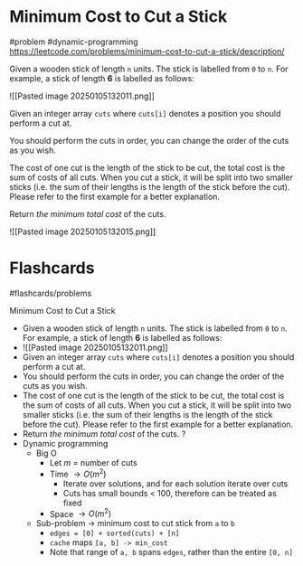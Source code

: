 # Minimum Cost to Cut a Stick
#problem #dynamic-programming 
https://leetcode.com/problems/minimum-cost-to-cut-a-stick/description/

Given a wooden stick of length `n` units. The stick is labelled from `0` to `n`. For example, a stick of length **6** is labelled as follows:

![[Pasted image 20250105132011.png]]

Given an integer array `cuts` where `cuts[i]` denotes a position you should perform a cut at.

You should perform the cuts in order, you can change the order of the cuts as you wish.

The cost of one cut is the length of the stick to be cut, the total cost is the sum of costs of all cuts. When you cut a stick, it will be split into two smaller sticks (i.e. the sum of their lengths is the length of the stick before the cut). Please refer to the first example for a better explanation.

Return _the minimum total cost_ of the cuts.

![[Pasted image 20250105132015.png]]
# Flashcards
#flashcards/problems 

Minimum Cost to Cut a Stick
- Given a wooden stick of length `n` units. The stick is labelled from `0` to `n`. For example, a stick of length **6** is labelled as follows:
- ![[Pasted image 20250105132011.png]]
- Given an integer array `cuts` where `cuts[i]` denotes a position you should perform a cut at.
- You should perform the cuts in order, you can change the order of the cuts as you wish.
- The cost of one cut is the length of the stick to be cut, the total cost is the sum of costs of all cuts. When you cut a stick, it will be split into two smaller sticks (i.e. the sum of their lengths is the length of the stick before the cut). Please refer to the first example for a better explanation.
- Return _the minimum total cost_ of the cuts.
?
- Dynamic programming
	- Big O
		- Let $m$ = number of cuts
		- Time $\to O(m^2)$
			- Iterate over solutions, and for each solution iterate over cuts
			- Cuts has small bounds < 100, therefore can be treated as fixed
		- Space $\to O(m^2)$
	- Sub-problem $\to$ minimum cost to cut stick from `a` to `b`
		- `edges = [0] + sorted(cuts) + [n]`
		- `cache` maps `[a, b] -> min_cost`
		- Note that range of `a, b` spans `edges`, rather than the entire `[0, n]`
<!--SR:!2025-01-21,9,250-->